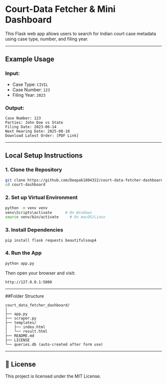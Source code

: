 # Court-Data Fetcher & Mini Dashboard

This Flask web app allows users to search for Indian court case metadata using case type, number, and filing year.

---

##  Example Usage

### Input:
- Case Type: `CIVIL`
- Case Number: `123`
- Filing Year: `2023`

### Output:
```
Case Number: 123
Parties: John Doe vs State
Filing Date: 2023-06-14
Next Hearing Date: 2025-08-10
Download Latest Order: [PDF Link]
```

---

## Local Setup Instructions

### 1. Clone the Repository
```bash
git clone https://github.com/Deepak1804322/court-data-fetcher-dashboard
cd court-dashboard
```

### 2. Set up Virtual Environment
```bash
python -m venv venv
venv\Scripts\activate      # On Windows
source venv/bin/activate     # On macOS/Linux
```

### 3. Install Dependencies
```bash
pip install flask requests beautifulsoup4
```

### 4. Run the App
```bash
python app.py
```

Then open your browser and visit:
```
http://127.0.0.1:5000
```

---

##Folder Structure

```
court_data_fetcher_dashboard/
│
├── app.py
├── scraper.py
├── templates/
│   ├── index.html
│   └── result.html
├── README.md
├── LICENSE
└── queries.db (auto-created after form use)
```

---

## 📄 License
This project is licensed under the MIT License.

